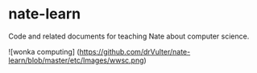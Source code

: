 # nate-learn
Code and related documents for teaching Nate about computer science.

![wonka computing]
(https://github.com/drVulter/nate-learn/blob/master/etc/Images/wwsc.png)
